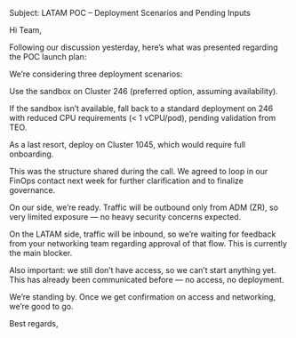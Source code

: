Subject: LATAM POC – Deployment Scenarios and Pending Inputs

Hi Team,

Following our discussion yesterday, here’s what was presented regarding the POC launch plan:

We’re considering three deployment scenarios:

Use the sandbox on Cluster 246 (preferred option, assuming availability).

If the sandbox isn’t available, fall back to a standard deployment on 246 with reduced CPU requirements (< 1 vCPU/pod), pending validation from TEO.

As a last resort, deploy on Cluster 1045, which would require full onboarding.

This was the structure shared during the call. We agreed to loop in our FinOps contact next week for further clarification and to finalize governance.

On our side, we’re ready. Traffic will be outbound only from ADM (ZR), so very limited exposure — no heavy security concerns expected.

On the LATAM side, traffic will be inbound, so we’re waiting for feedback from your networking team regarding approval of that flow. This is currently the main blocker.

Also important: we still don’t have access, so we can’t start anything yet. This has already been communicated before — no access, no deployment.

We’re standing by. Once we get confirmation on access and networking, we’re good to go.

Best regards,
